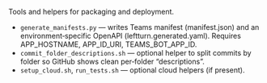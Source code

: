 Tools and helpers for packaging and deployment.

- `generate_manifests.py` — writes Teams manifest (manifest.json) and an environment‑specific OpenAPI (leftturn.generated.yaml). Requires APP_HOSTNAME, APP_ID_URI, TEAMS_BOT_APP_ID.
- `commit_folder_descriptions.sh` — optional helper to split commits by folder so GitHub shows clean per‑folder “descriptions”.
- `setup_cloud.sh`, `run_tests.sh` — optional cloud helpers (if present).

